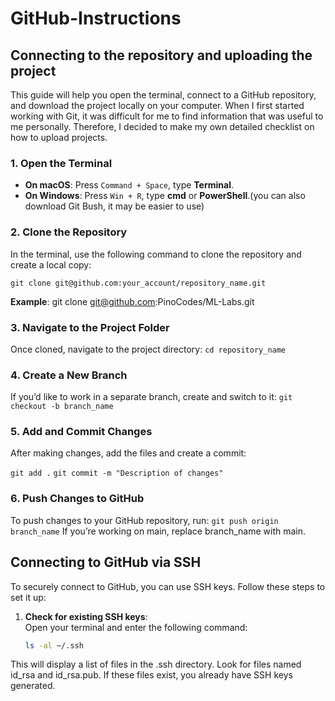 # GitHub-Instructions
## Connecting to the repository and uploading the project

This guide will help you open the terminal, connect to a GitHub repository, and download the project locally on your computer. When I first started working with Git, it was difficult for me to find information that was useful to me personally. Therefore, I decided to make my own detailed checklist on how to upload projects. 

### 1. Open the Terminal

- **On macOS**: Press `Command + Space`, type **Terminal**.
- **On Windows**: Press `Win + R`, type **cmd** or **PowerShell**.(you can also download Git Bush, it may be easier to use)

### 2. Clone the Repository

In the terminal, use the following command to clone the repository and create a local copy:


`git clone git@github.com:your_account/repository_name.git`

**Example**: git clone git@github.com:PinoCodes/ML-Labs.git

### 3. Navigate to the Project Folder

Once cloned, navigate to the project directory:
`cd repository_name`

### 4. Create a New Branch

If you’d like to work in a separate branch, create and switch to it:
`git checkout -b branch_name`

### 5. Add and Commit Changes
After making changes, add the files and create a commit:

`git add .`
`git commit -m "Description of changes"`

### 6. Push Changes to GitHub

To push changes to your GitHub repository, run:
`git push origin branch_name`
If you’re working on main, replace branch_name with main.

## Connecting to GitHub via SSH

To securely connect to GitHub, you can use SSH keys. Follow these steps to set it up:

1. **Check for existing SSH keys**:  
   Open your terminal and enter the following command:
   ```bash
   ls -al ~/.ssh
This will display a list of files in the .ssh directory. Look for files named id_rsa and id_rsa.pub. If these files exist, you already have SSH keys generated.
